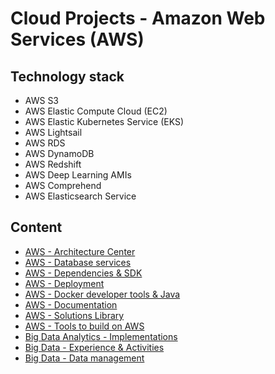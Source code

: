 # Cloud Projects - Amazon Web Services (AWS)

## Technology stack
* AWS S3
* AWS Elastic Compute Cloud (EC2)
* AWS Elastic Kubernetes Service (EKS)
* AWS Lightsail
* AWS RDS
* AWS DynamoDB
* AWS Redshift
* AWS Deep Learning AMIs
* AWS Comprehend
* AWS Elasticsearch Service
	
## Content
- [AWS - Architecture Center](amazon-aws-architectures/README.md)
- [AWS - Database services](amazon-aws-database-services/README.md)
- [AWS - Dependencies & SDK](amazon-aws-dependencies-sdk/README.md)
- [AWS - Deployment](amazon-aws-deployment/README.md)
- [AWS - Docker developer tools & Java](amazon-aws-docker-developer-tools-java/README.md)
- [AWS - Documentation](amazon-aws-documentation/README.md)
- [AWS - Solutions Library](amazon-aws-solutions-library/README.md)
- [AWS - Tools to build on AWS](amazon-aws-tools-to-build-on-aws/README.md)
- [Big Data Analytics - Implementations](big-data-analytics-implementations/README.md)
- [Big Data - Experience & Activities](big-data-experience-activities/README.md)
- [Big Data - Data management](big-data-data-management/README.md)
